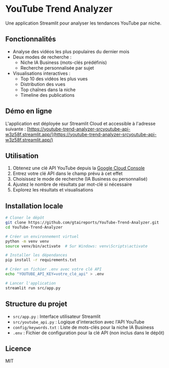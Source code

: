 # YouTube Trend Analyzer

Une application Streamlit pour analyser les tendances YouTube par niche.

## Fonctionnalités

- Analyse des vidéos les plus populaires du dernier mois
- Deux modes de recherche :
  - Niche IA Business (mots-clés prédéfinis)
  - Recherche personnalisée par sujet
- Visualisations interactives :
  - Top 10 des vidéos les plus vues
  - Distribution des vues
  - Top chaînes dans la niche
  - Timeline des publications

## Démo en ligne

L'application est déployée sur Streamlit Cloud et accessible à l'adresse suivante :
[https://youtube-trend-analyzer-srcyoutube-api-w3z58f.streamlit.app/](https://youtube-trend-analyzer-srcyoutube-api-w3z58f.streamlit.app/)

## Utilisation

1. Obtenez une clé API YouTube depuis la [Google Cloud Console](https://console.cloud.google.com)
2. Entrez votre clé API dans le champ prévu à cet effet
3. Choisissez le mode de recherche (IA Business ou personnalisé)
4. Ajustez le nombre de résultats par mot-clé si nécessaire
5. Explorez les résultats et visualisations

## Installation locale

```bash
# Cloner le dépôt
git clone https://github.com/gtaireports/YouTube-Trend-Analyzer.git
cd YouTube-Trend-Analyzer

# Créer un environnement virtuel
python -m venv venv
source venv/bin/activate  # Sur Windows: venv\Scripts\activate

# Installer les dépendances
pip install -r requirements.txt

# Créer un fichier .env avec votre clé API
echo "YOUTUBE_API_KEY=votre_clé_api" > .env

# Lancer l'application
streamlit run src/app.py
```

## Structure du projet

- `src/app.py` : Interface utilisateur Streamlit
- `src/youtube_api.py` : Logique d'interaction avec l'API YouTube
- `config/keywords.txt` : Liste de mots-clés pour la niche IA Business
- `.env` : Fichier de configuration pour la clé API (non inclus dans le dépôt)

## Licence

MIT
